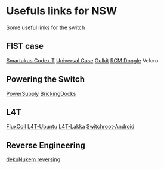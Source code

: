 # Usefuls links for NSW

Some useful links for the switch

## FIST case

[Smartakus Codex T](https://www.store.smartakus.com/products/codex-t)
[Universal Case]()
[Gulkit](https://fr.aliexpress.com/item/32980305515.html)
[RCM Dongle](https://fr.aliexpress.com/item/32920823824.html)
Velcro

## Powering the Switch

[PowerSupply](https://switchchargers.com/power-banks/)
[BrickingDocks](https://switchchargers.com/bricking-faq/)

## L4T

[FluxCoil](https://fluxcoil.net/hardwarerelated/nintendo_switch)
[L4T-Ubuntu](https://gbatemp.net/threads/l4t-ubuntu-a-fully-featured-linux-on-your-switch.537301/)
[L4T-Lakka](https://gbatemp.net/threads/l4t-lakka-switch-now-with-audio-and-vulkan.538619/)
[Switchroot-Android](https://forum.xda-developers.com/nintendo-switch/nintendo-switch-news-guides-discussion--development/discussion-switchroot-android-port-t3940898)

## Reverse Engineering

[dekuNukem reversing](https://github.com/dekuNukem/Nintendo_Switch_Reverse_Engineering)